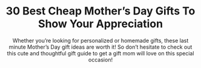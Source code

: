---
layout: post
title: 30 Best Cheap Mother’s Day Gifts To Show Your Appreciation
subtitle: Whether you’re looking for personalized or homemade gifts, these last minute Mother’s Day gift ideas are worth it! So don’t hesitate to check out this cute and thoughtful gift guide to get a gift mom will love on this special occasion!
header-img: "img/post/2023/09/copied/cheap-mothers-day-gifts.jpg"
header-style: text
permalink: "/cheap-mothers-day-gifts/"
catalog: true
tags:
  - Recipients 
  - Men
---      